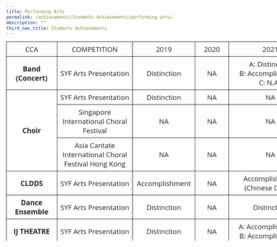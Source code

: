 ```yaml
---
title: Performing Arts
permalink: /achievements/Students-Achievements/performing-arts/
description: ""
third_nav_title: Students Achievements
---
```

<table class="iveo_table ives_tab_1" style="margin: 0px; outline: 0px; padding: 0px; border: none; background: transparent; border-collapse: collapse; font-family: &quot;Open Sans&quot;, sans-serif; font-size: 18.72px; font-weight: 700; width: 827px; height: 539px;" width="966">
	<colgroup style="margin: 0px; outline: 0px; padding: 0px;">
		<col style="margin: 0px; outline: 0px; padding: 0px;" width="177" />
		<col style="margin: 0px; outline: 0px; padding: 0px;" width="274" />
		<col style="margin: 0px; outline: 0px; padding: 0px;" width="133" />
		<col style="margin: 0px; outline: 0px; padding: 0px;" width="96" />
		<col style="margin: 0px; outline: 0px; padding: 0px;" width="286" />
	</colgroup>
	<tbody style="margin: 0px; outline: 0px; padding: 0px;">
		<tr height="21" style="margin: 0px; outline: 0px; padding: 0px;">
			<td height="21" style="margin: 0px; outline: 0px; padding: 7px; text-align: center; background-color: transparent; color: rgb(34, 34, 34); border: 1px solid rgb(0, 0, 0); width: 130px;" width="177"><span style="margin: 0px; outline: 0px; padding: 0px; font-weight: normal;">CCA</span></td>
			<td style="margin: 0px; outline: 0px; padding: 7px; text-align: center; background-color: transparent; color: rgb(34, 34, 34); border: 1px solid rgb(0, 0, 0); width: 197px;" width="274"><span style="margin: 0px; outline: 0px; padding: 0px; font-weight: normal;">COMPETITION</span></td>
			<td style="margin: 0px; outline: 0px; padding: 7px; text-align: center; background-color: transparent; color: rgb(34, 34, 34); border: 1px solid rgb(0, 0, 0); width: 163px;" width="133"><span style="margin: 0px; outline: 0px; padding: 0px; font-weight: normal;">2019</span></td>
			<td style="margin: 0px; outline: 0px; padding: 7px; text-align: center; background-color: transparent; color: rgb(34, 34, 34); border: 1px solid rgb(0, 0, 0); width: 120px;" width="96"><span style="margin: 0px; outline: 0px; padding: 0px; font-weight: normal;">2020</span></td>
			<td style="margin: 0px; outline: 0px; padding: 7px; text-align: center; background-color: transparent; color: rgb(34, 34, 34); border: 1px solid rgb(0, 0, 0); width: 217px;" width="286"><span style="margin: 0px; outline: 0px; padding: 0px; font-weight: normal;">2021</span></td>
		</tr>
		<tr height="63" style="margin: 0px; outline: 0px; padding: 0px;">
			<td height="63" style="margin: 0px; outline: 0px; padding: 7px; text-align: center; background-color: transparent; color: rgb(34, 34, 34); border: 1px solid rgb(0, 0, 0);">Band (Concert)</td>
			<td style="margin: 0px; outline: 0px; padding: 7px; text-align: center; background-color: transparent; color: rgb(34, 34, 34); border: 1px solid rgb(0, 0, 0);"><span style="margin: 0px; outline: 0px; padding: 0px; font-weight: normal;">SYF Arts Presentation</span></td>
			<td style="margin: 0px; outline: 0px; padding: 7px; text-align: center; background-color: transparent; color: rgb(34, 34, 34); border: 1px solid rgb(0, 0, 0);"><span style="margin: 0px; outline: 0px; padding: 0px; font-weight: normal;">Distinction</span></td>
			<td style="margin: 0px; outline: 0px; padding: 7px; text-align: center; background-color: transparent; color: rgb(34, 34, 34); border: 1px solid rgb(0, 0, 0);"><span style="margin: 0px; outline: 0px; padding: 0px; font-weight: normal;">NA</span></td>
			<td style="margin: 0px; outline: 0px; padding: 7px; text-align: center; background-color: transparent; color: rgb(34, 34, 34); border: 1px solid rgb(0, 0, 0);" width="286"><span style="margin: 0px; outline: 0px; padding: 0px; font-weight: normal;">A: Distinction<br style="margin: 0px; outline: 0px; padding: 0px;" />
			B: Accomplishment<br style="margin: 0px; outline: 0px; padding: 0px;" />
			C: N.A.&nbsp;</span></td>
		</tr>
		<tr height="21" style="margin: 0px; outline: 0px; padding: 0px;">
			<td height="95" rowspan="3" style="margin: 0px; outline: 0px; padding: 7px; text-align: center; background-color: transparent; color: rgb(34, 34, 34); border: 1px solid rgb(0, 0, 0);">Choir</td>
			<td style="margin: 0px; outline: 0px; padding: 7px; text-align: center; background-color: transparent; color: rgb(34, 34, 34); border: 1px solid rgb(0, 0, 0);"><span style="margin: 0px; outline: 0px; padding: 0px; font-weight: normal;">SYF Arts Presentation</span></td>
			<td style="margin: 0px; outline: 0px; padding: 7px; text-align: center; background-color: transparent; color: rgb(34, 34, 34); border: 1px solid rgb(0, 0, 0);"><span style="margin: 0px; outline: 0px; padding: 0px; font-weight: normal;">Distinction</span></td>
			<td style="margin: 0px; outline: 0px; padding: 7px; text-align: center; background-color: transparent; color: rgb(34, 34, 34); border: 1px solid rgb(0, 0, 0);"><span style="margin: 0px; outline: 0px; padding: 0px; font-weight: normal;">NA</span></td>
			<td style="margin: 0px; outline: 0px; padding: 7px; text-align: center; background-color: transparent; color: rgb(34, 34, 34); border: 1px solid rgb(0, 0, 0);"><span style="margin: 0px; outline: 0px; padding: 0px; font-weight: normal;">NA</span></td>
		</tr>
		<tr height="21" style="margin: 0px; outline: 0px; padding: 0px;">
			<td height="21" style="margin: 0px; outline: 0px; padding: 7px; text-align: center; background-color: transparent; color: rgb(34, 34, 34); border: 1px solid rgb(0, 0, 0);" width="274"><span style="margin: 0px; outline: 0px; padding: 0px; font-weight: normal;">Singapore International Choral Festival</span></td>
			<td style="margin: 0px; outline: 0px; padding: 7px; text-align: center; background-color: transparent; color: rgb(34, 34, 34); border: 1px solid rgb(0, 0, 0);"><span style="margin: 0px; outline: 0px; padding: 0px; font-weight: normal;">NA</span></td>
			<td style="margin: 0px; outline: 0px; padding: 7px; text-align: center; background-color: transparent; color: rgb(34, 34, 34); border: 1px solid rgb(0, 0, 0);"><span style="margin: 0px; outline: 0px; padding: 0px; font-weight: normal;">NA</span></td>
			<td style="margin: 0px; outline: 0px; padding: 7px; text-align: center; background-color: transparent; color: rgb(34, 34, 34); border: 1px solid rgb(0, 0, 0);"><span style="margin: 0px; outline: 0px; padding: 0px; font-weight: normal;">NA</span></td>
		</tr>
		<tr height="53" style="margin: 0px; outline: 0px; padding: 0px;">
			<td height="53" style="margin: 0px; outline: 0px; padding: 7px; text-align: center; background-color: transparent; color: rgb(34, 34, 34); border: 1px solid rgb(0, 0, 0);" width="274"><span style="margin: 0px; outline: 0px; padding: 0px; font-weight: normal;">Asia Cantate International Choral Festival Hong Kong</span></td>
			<td style="margin: 0px; outline: 0px; padding: 7px; text-align: center; background-color: transparent; color: rgb(34, 34, 34); border: 1px solid rgb(0, 0, 0);"><span style="margin: 0px; outline: 0px; padding: 0px; font-weight: normal;">NA</span></td>
			<td style="margin: 0px; outline: 0px; padding: 7px; text-align: center; background-color: transparent; color: rgb(34, 34, 34); border: 1px solid rgb(0, 0, 0);"><span style="margin: 0px; outline: 0px; padding: 0px; font-weight: normal;">NA</span></td>
			<td style="margin: 0px; outline: 0px; padding: 7px; text-align: center; background-color: transparent; color: rgb(34, 34, 34); border: 1px solid rgb(0, 0, 0);"><span style="margin: 0px; outline: 0px; padding: 0px; font-weight: normal;">NA</span></td>
		</tr>
		<tr height="21" style="margin: 0px; outline: 0px; padding: 0px;">
			<td height="21" style="margin: 0px; outline: 0px; padding: 7px; text-align: center; background-color: transparent; color: rgb(34, 34, 34); border: 1px solid rgb(0, 0, 0);">CLDDS</td>
			<td style="margin: 0px; outline: 0px; padding: 7px; text-align: center; background-color: transparent; color: rgb(34, 34, 34); border: 1px solid rgb(0, 0, 0);"><span style="margin: 0px; outline: 0px; padding: 0px; font-weight: normal;">SYF Arts Presentation</span></td>
			<td style="margin: 0px; outline: 0px; padding: 7px; text-align: center; background-color: transparent; color: rgb(34, 34, 34); border: 1px solid rgb(0, 0, 0);"><span style="margin: 0px; outline: 0px; padding: 0px; font-weight: normal;">Accomplishment</span></td>
			<td style="margin: 0px; outline: 0px; padding: 7px; text-align: center; background-color: transparent; color: rgb(34, 34, 34); border: 1px solid rgb(0, 0, 0);"><span style="margin: 0px; outline: 0px; padding: 0px; font-weight: normal;">NA</span></td>
			<td style="margin: 0px; outline: 0px; padding: 7px; text-align: center; background-color: transparent; color: rgb(34, 34, 34); border: 1px solid rgb(0, 0, 0);"><span style="margin: 0px; outline: 0px; padding: 0px; font-weight: normal;">Accomplishment<br style="margin: 0px; outline: 0px; padding: 0px;" />
			(Chinese Dance)</span></td>
		</tr>
		<tr height="21" style="margin: 0px; outline: 0px; padding: 0px;">
			<td height="21" style="margin: 0px; outline: 0px; padding: 7px; text-align: center; background-color: transparent; color: rgb(34, 34, 34); border: 1px solid rgb(0, 0, 0);">Dance Ensemble</td>
			<td style="margin: 0px; outline: 0px; padding: 7px; text-align: center; background-color: transparent; color: rgb(34, 34, 34); border: 1px solid rgb(0, 0, 0);"><span style="margin: 0px; outline: 0px; padding: 0px; font-weight: normal;">SYF Arts Presentation</span></td>
			<td style="margin: 0px; outline: 0px; padding: 7px; text-align: center; background-color: transparent; color: rgb(34, 34, 34); border: 1px solid rgb(0, 0, 0);"><span style="margin: 0px; outline: 0px; padding: 0px; font-weight: normal;">Distinction</span></td>
			<td style="margin: 0px; outline: 0px; padding: 7px; text-align: center; background-color: transparent; color: rgb(34, 34, 34); border: 1px solid rgb(0, 0, 0);"><span style="margin: 0px; outline: 0px; padding: 0px; font-weight: normal;">NA</span></td>
			<td style="margin: 0px; outline: 0px; padding: 7px; text-align: center; background-color: transparent; color: rgb(34, 34, 34); border: 1px solid rgb(0, 0, 0);"><span style="margin: 0px; outline: 0px; padding: 0px; font-weight: normal;">Distinction</span></td>
		</tr>
		<tr height="50" style="margin: 0px; outline: 0px; padding: 0px;">
			<td height="50" style="margin: 0px; outline: 0px; padding: 7px; text-align: center; background-color: transparent; color: rgb(34, 34, 34); border: 1px solid rgb(0, 0, 0);">IJ THEATRE</td>
			<td style="margin: 0px; outline: 0px; padding: 7px; text-align: center; background-color: transparent; color: rgb(34, 34, 34); border: 1px solid rgb(0, 0, 0);"><span style="margin: 0px; outline: 0px; padding: 0px; font-weight: normal;">SYF Arts Presentation</span></td>
			<td style="margin: 0px; outline: 0px; padding: 7px; text-align: center; background-color: transparent; color: rgb(34, 34, 34); border: 1px solid rgb(0, 0, 0);"><span style="margin: 0px; outline: 0px; padding: 0px; font-weight: normal;">Distinction</span></td>
			<td style="margin: 0px; outline: 0px; padding: 7px; text-align: center; background-color: transparent; color: rgb(34, 34, 34); border: 1px solid rgb(0, 0, 0);"><span style="margin: 0px; outline: 0px; padding: 0px; font-weight: normal;">NA</span></td>
			<td style="margin: 0px; outline: 0px; padding: 7px; text-align: center; background-color: transparent; color: rgb(34, 34, 34); border: 1px solid rgb(0, 0, 0);" width="286"><span style="margin: 0px; outline: 0px; padding: 0px; font-weight: normal;">A: Accomplishment,<br style="margin: 0px; outline: 0px; padding: 0px;" />
			B: Accomplishment</span></td>
		</tr>
		<tr height="21" style="margin: 0px; outline: 0px; padding: 0px;">
			<td height="21" style="margin: 0px; outline: 0px; padding: 7px; text-align: center; background-color: transparent; color: rgb(34, 34, 34); border: 1px solid rgb(0, 0, 0);">Guitar Ensemble</td>
			<td style="margin: 0px; outline: 0px; padding: 7px; text-align: center; background-color: transparent; color: rgb(34, 34, 34); border: 1px solid rgb(0, 0, 0);"><span style="margin: 0px; outline: 0px; padding: 0px; font-weight: normal;">SYF Arts Presentation</span></td>
			<td style="margin: 0px; outline: 0px; padding: 7px; text-align: center; background-color: transparent; color: rgb(34, 34, 34); border: 1px solid rgb(0, 0, 0);"><span style="margin: 0px; outline: 0px; padding: 0px; font-weight: normal;">Distinction</span></td>
			<td style="margin: 0px; outline: 0px; padding: 7px; text-align: center; background-color: transparent; color: rgb(34, 34, 34); border: 1px solid rgb(0, 0, 0);"><span style="margin: 0px; outline: 0px; padding: 0px; font-weight: normal;">NA</span></td>
			<td style="margin: 0px; outline: 0px; padding: 7px; text-align: center; background-color: transparent; color: rgb(34, 34, 34); border: 1px solid rgb(0, 0, 0);"><span style="margin: 0px; outline: 0px; padding: 0px; font-weight: normal;">Distinction</span></td>
		</tr>
	</tbody>
</table>
